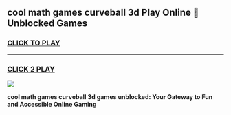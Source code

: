 
## cool math games curveball 3d Play Online 👋 Unblocked Games
<h3>
<a href="https://news.freeplayer.one?title=cool_math_games_curveball_3d&ref=17CMG">CLICK TO PLAY</a></h3>
<hr>

<h3>
<a href="https://news.freeplayer.one?title=cool_math_games_curveball_3d&ref=17CMG">CLICK 2 PLAY</a>
  
</h3>

<a href="https://news.freeplayer.one?title=cool_math_games_curveball_3d&ref=17CMG/"><img src="https://clearcache.store/games.png"></a>


**cool math games curveball 3d games unblocked: Your Gateway to Fun and Accessible Online Gaming**

